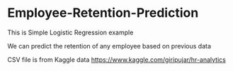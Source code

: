 # Employee-Retention-Prediction

This is Simple Logistic Regression example 

We can predict the retention of any employee based on previous data 

CSV file is from Kaggle data https://www.kaggle.com/giripujar/hr-analytics
